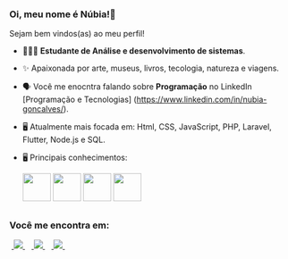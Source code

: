 ### Oi, meu nome é Núbia!👋
Sejam bem vindos(as) ao meu perfil!

- 👩🏽‍💻 **Estudante de Análise e desenvolvimento de sistemas**.
- ✨ Apaixonada por arte, museus, livros, tecologia, natureza e viagens.
- 🗣️ Você me enocntra falando sobre **Programação** no LinkedIn [Programação e Tecnologias] (https://www.linkedin.com/in/nubia-goncalves/).
- 🖥️ Atualmente mais focada em: Html, CSS, JavaScript, PHP, Laravel, Flutter, Node.js e SQL.
- 🖥️ Principais conhecimentos:
  
  <div style="display: inline">
  <img width="50" height="50" src="https://cdn.jsdelivr.net/gh/devicons/devicon/icons/html5/html5-original-wordmark.svg" />
  <img width="50" height="50" src="https://cdn.jsdelivr.net/gh/devicons/devicon/icons/css3/css3-original.svg" />
  <img width="50" height="50" src="https://cdn.jsdelivr.net/gh/devicons/devicon/icons/javascript/javascript-original.svg" />
  <img width="50" height="50" src="https://cdn.jsdelivr.net/gh/devicons/devicon/icons/nodejs/nodejs-original.svg" />
  </div>     

  ##

### Você me encontra em:
&nbsp;<a href="[https://br.linkedin.com/in/nubia](https://www.linkedin.com/in/nubia-goncalves/))">
<img src="https://img.shields.io/badge/linkedin-%230077B5.svg?style=for-the-badge&logo=linkedin&logoColor=white">
</a>&nbsp;
&nbsp;<a href="https://www.instagram.com/tirabassi_nubia">
<img src="https://img.shields.io/badge/Instagram-%23E4405F.svg?style=for-the-badge&logo=Instagram&logoColor=white">
</a>&nbsp;
&nbsp;<a href="[nu.ragagnin91@gmail.com](mailto:nu.ragagnin91@gmail.com))">
<img src="https://img.shields.io/badge/Gmail-D14836?style=for-the-badge&logo=gmail&logoColor=white">
</a>&nbsp;
          
          
          
